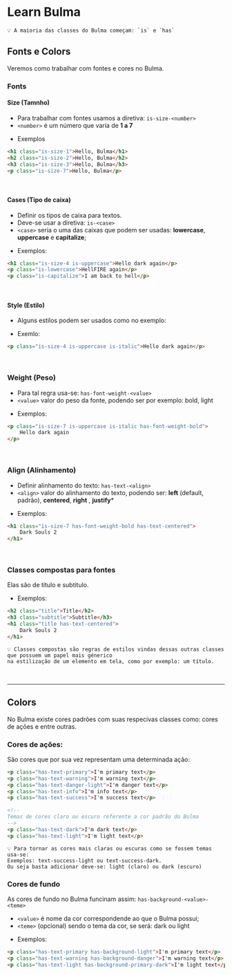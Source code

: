 # Learn Bulma

	💡 A maioria das classes do Bulma começam: `is` e `has`

## Fonts e Colors
Veremos como trabalhar com fontes e cores no Bulma.


### Fonts

#### Size (Tamnho)
- Para trabalhar com fontes usamos a diretiva: `is-size-<number>`
- `<number>` é um número que varia de **1 a 7**

+ Exemplos
```html
<h1 class="is-size-1">Hello, Bulma</h1>
<h2 class="is-size-2">Hello, Bulma</h2>
<h3 class="is-size-3">Hello, Bulma</h3>
<p class="is-size-7">Hello, Bulma</p>
```


<br>

#### Cases (Tipo de caixa)
- Definir os tipos de caixa para textos.
- Deve-se usar a diretiva: `is-<case>`
- `<case>` seria o uma das caixas que podem ser usadas: **lowercase**, **uppercase** e **capitalize**;

+ Exemplos: 
```html
<h1 class="is-size-4 is-uppercase">Hello dark again</p>
<p class="is-lowercase">HellFIRE again</p>
<p class="is-capitalize">I am back to hell</p>
```


<br>

#### Style (Estilo)
- Alguns estilos podem ser usados como no exemplo:

+ Exemlo:
```html
<p class="is-size-4 is-uppercase is-italic">Hello dark again</p>
```


<br>

### Weight (Peso)
- Para tal regra usa-se: `has-font-weight-<value>` 
- `<value>` valor do peso da fonte, podendo ser por exemplo: bold, light

+ Exemplos:
```html
<p class="is-size-7 is-uppercase is-italic has-font-weight-bold">
	Hello dark again
</p>
```


<br>

### Align (Alinhamento)
- Definir alinhamento do texto: `has-text-<align>`
- `<align>` valor do alinhamento do texto, podendo ser: **left** (default, padrão), **centered**, **right** , **justify***

+ Exemplos:
```html
<h1 class="is-size-7 has-font-weight-bold has-text-centered">
	Dark Souls 2
</h1>
```


<br>

### Classes compostas para fontes
Elas são de título e subtitulo. 

+ Exemplos:
```html
<h2 class="title">Title</h2>
<h3 class="subtitle">Subtitle</h3>
<h1 class="title has-text-centered">
	Dark Souls 2
</h1>
```

	💡 Classes compostas são regras de estilos vindas dessas outras classes que possuem um papel mais génerico
	na estilização de um elemento em tela, como por exemplo: um título.


<br>
<hr>

## Colors
No Bulma existe cores padrões com suas respecivas classes como: cores de ações e entre outras.

### Cores de ações:
São cores que por sua vez representam uma determinada ação:
```html
<p class="has-text-primary">I'm primary text</p>
<p class="has-text-warning">I'm warning text</p>
<p class="has-text-danger-light">I'm danger text</p>
<p class="has-text-info">I'm info text</p>
<p class="has-text-success">I'm success text</p>

<!-- 
Temas de cores claro ou escuro referente a cor padrão do Bulma 
-->
<p class="has-text-dark">I'm dark text</p>
<p class="has-text-light">I'm light text</p>	
```
	
	💡 Para tornar as cores mais claras ou escuras como se fossem temas usa-se: 
	Exemplos: text-success-light ou text-success-dark. 
	Ou seja basta adicionar deve-se: light (claro) ou dark (escuro)


### Cores de fundo 
As cores de fundo no Bulma funcinam assim: `has-background-<value>-<teme>`
	
- `<value>` é nome da cor correspondende ao que o Bulma possui;
- `<teme>` (opcional) sendo o tema da cor, se será: dark ou light

+ Exemplos:
```html
<p class="has-text-primary has-background-light">I'm primary text</p>
<p class="has-text-warning has-background-danger">I'm warning text</p>
<p class="has-text-light has-background-primary-dark">I'm light text</p>
```